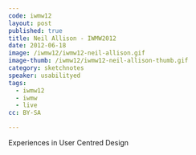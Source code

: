 ```yaml
---
code: iwmw12
layout: post
published: true
title: Neil Allison - IWMW2012
date: 2012-06-18
image: /iwmw12/iwmw12-neil-allison.gif
image-thumb: /iwmw12/iwmw12-neil-allison-thumb.gif
category: sketchnotes
speaker: usabilityed
tags:
  - iwmw12
  - iwmw
  - live
cc: BY-SA

---
```


Experiences in User Centred Design
